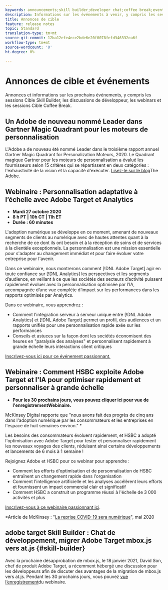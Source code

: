 ```yaml
---
keywords: announcements;skill builder;developer chat;coffee break;events
description: Informations sur les événements à venir, y compris les sessions Cible Skill Builder, les discussions avec les développeurs, les webinars et les sessions Cible Coffee Break.
title: Annonces de cible
feature: release notes
topic: Standard
translation-type: tm+mt
source-git-commit: 12ba12efe4ece2bde6e20f0078fefd346332ea6f
workflow-type: tm+mt
source-wordcount: '0'
ht-degree: 0%

---
```



# Annonces de cible et événements

Annonces et informations sur les prochains événements, y compris les sessions Cible Skill Builder, les discussions de développeur, les webinars et les sessions Cible Coffee Break.

## Un Adobe de nouveau nommé Leader dans Gartner Magic Quadrant pour les moteurs de personnalisation

L&#39;Adobe a de nouveau été nommé Leader dans le troisième rapport annuel Gartner Magic Quadrant for Personalization Moteurs, 2020. Le Quadrant magique Gartner pour les moteurs de personnalisation a évalué les fournisseurs selon 15 critères qui se répartissent en deux catégories : l&#39;exhaustivité de la vision et la capacité d&#39;exécuter. [Lisez-le sur le blog](https://theblog.adobe.com/adobe-again-named-leader-in-gartner-magic-quadrant-for-personalization-engines/)The Adobe.

## Webinaire : Personnalisation adaptative à l’échelle avec Adobe Target et Analytics

* **Mardi 27 octobre 2020**
* **8 h PT | 10h CT | 11h ET**
* **Durée : 60 minutes**

L&#39;adoption numérique se développe en ce moment, amenant de nouveaux segments de clients au numérique avec de hautes attentes quant à la recherche de ce dont ils ont besoin et à la réception de soins et de services à la clientèle exceptionnels. La personnalisation est une mission essentielle pour s&#39;adapter au changement immédiat et pour faire évoluer votre entreprise pour l&#39;avenir.

Dans ce webinaire, nous montrerons comment [!DNL Adobe Target] agir en toute confiance sur [!DNL Analytics] les perspectives et les segments d’audience, en veillant à ce que les sociétés des secteurs d’activité puissent rapidement évoluer avec la personnalisation optimisée par l’IA, accompagnée d’une vue complète d’impact sur les performances dans les rapports optimisés par Analytics.

Dans ce webinaire, vous apprendrez :

* Comment l&#39;intégration serveur à serveur unique entre [!DNL Adobe Analytics] et [!DNL Adobe Target] permet un profil, des audiences et un rapports unifiés pour une personnalisation rapide axée sur les performances
* Conseils et astuces sur la façon dont les sociétés économisent des heures en &quot;paralysie des analyses&quot; et personnalisent rapidement à grande échelle leurs interactions client critiques

[Inscrivez-vous ici pour ce événement passionnant.](https://www.adobeeventsonline.com/Webinar/2020/PersonalizationScale/invite.html)

## Webinaire : Comment HSBC exploite Adobe Target et l&#39;IA pour optimiser rapidement et personnaliser à grande échelle

* **Pour les 30 prochains jours, vous pouvez cliquer ici pour vue de l&#39;enregistrement[](https://seminars.adobeconnect.com/ps4ozlg7qfdy/?proto=true)Webinaire.**

McKinsey Digital rapporte que &quot;nous avons fait des progrès de cinq ans dans l&#39;adoption numérique par les consommateurs et les entreprises en l&#39;espace de huit semaines environ.&quot; *

Les besoins des consommateurs évoluent rapidement, et HSBC a adopté l&#39;optimisation avec Adobe Target pour tester et personnaliser rapidement les nouveaux voyages des clients, réduisant ainsi certains développements et lancements de 6 mois à 1 semaine !

Rejoignez Adobe et HSBC pour ce webinar pour apprendre :

* Comment les efforts d&#39;optimisation et de personnalisation de HSBC entraînent un changement rapide dans l&#39;organisation
* Comment l&#39;intelligence artificielle et les analyses accélèrent leurs efforts et fournissent un impact commercial clair et significatif
* Comment HSBC a construit un programme réussi à l&#39;échelle de 3 000 activités et plus

[Inscrivez-vous à ce webinaire passionnant ici](https://hsbc-targetai.experienceleague.adobeevents.com/).

*Article de McKinsey : &quot;[La reprise COVID-19 sera numérique](https://www.mckinsey.com/business-functions/mckinsey-digital/our-insights/the-covid-19-recovery-will-be-digital-a-plan-for-the-first-90-days#)&quot;, mai 2020

## adobe target Skill Builder : Chat de développement, migrer Adobe Target mbox.js vers at.js {#skill-builder}

Avec la prochaine désapprobation de mbox.js, le 18 janvier 2021, David Son, chef de produit Adobe Target, a récemment hébergé une discussion pour les développeurs afin de discuter des avantages de la migration de mbox.js vers at.js. Pendant les 30 prochains jours, vous pouvez [vue l’enregistrement](https://seminars.adobeconnect.com/ptdo6mfo6qn6/?proto=true)du webinaire.